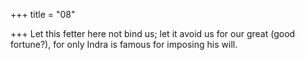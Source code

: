 +++
title = "08"

+++
Let this fetter here not bind us; let it avoid us for our great (good  fortune?),
for only Indra is famous for imposing his will.